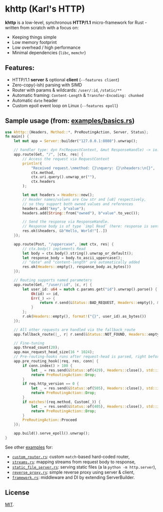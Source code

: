# khttp (Karl's HTTP)

**khttp** is a low-level, synchronous **HTTP/1.1** micro-framework for Rust - written from scratch with a focus on:

* Keeping things simple
* Low memory footprint
* Low overhead / high performance
* Minimal dependencies (`libc`, `memchr`)

## Features:

* HTTP/1.1 **server** & optional **client** (`--features client`)
* Zero-copy(-ish) parsing with SIMD
* Router with params & wildcards: `/user/:id`, `/static/**`
* Automatic framing: `Content-Length` & `Transfer-Encoding: chunked`
* Automatic `date` header
* Custom epoll event loop on Linux (`--features epoll`)

## Sample usage (from: [examples/basics.rs](./examples/basics.rs))

```rust
use khttp::{Headers, Method::*, PreRoutingAction, Server, Status};
fn main() {
    let mut app = Server::builder("127.0.0.1:8080").unwrap();

    // handler type: dyn Fn(RequestContext, &mut ResponseHandle) -> io::Result<()>
    app.route(Get, "/", |ctx, res| {
        // Access the request via RequestContext
        println!(
            "Received request.\nmethod: {}\nquery: {}\nheaders:\n{}",
            ctx.method,
            ctx.uri.query().unwrap_or(""),
            ctx.headers
        );

        let mut headers = Headers::new();
        // Header names/values are Cow str and [u8] respectively,
        // so they support both owned values and references
        headers.add("key", b"value");
        headers.add(String::from("owned"), b"value".to_vec());

        // Send the response via ResponseHandle.
        // Response body is of type `impl Read` (here: response is sent as &[u8]).
        res.ok(&headers, &b"Hello, World!"[..])
    });

    app.route(Post, "/uppercase", |mut ctx, res| {
        // ctx.body() implements Read
        let body = ctx.body().string().unwrap_or_default();
        let response_body = body.to_ascii_uppercase();
        // "date" and "content-length" are automatically added
        res.ok(Headers::empty(), response_body.as_bytes())
    });

    // Routing supports named parameters
    app.route(Get, "/user/:id", |c, r| {
        let user_id: u64 = match c.params.get("id").unwrap().parse() {
            Ok(id) => id,
            Err(_) => {
                return r.send(&Status::BAD_REQUEST, Headers::empty(), &b"bad id"[..]);
            }
        };
        r.ok(Headers::empty(), format!("{}", user_id).as_bytes())
    });

    // All other requests are handled via the fallback_route
    app.fallback_route(|_, r| r.send(&Status::NOT_FOUND, Headers::empty(), &b"404"[..]));

    // Fine-tuning
    app.thread_count(20);
    app.max_request_head_size(16 * 1024);
    // Pre-routing-hooks runs after request-head is parsed, right before routing
    app.pre_routing_hook(|req, res, conn| {
        if conn.index() > 100 {
            let _ = res.send(&Status::of(429), Headers::close(), std::io::empty());
            return PreRoutingAction::Drop;
        }
        if req.http_version == 0 {
            let _ = res.send(&Status::of(505), Headers::close(), std::io::empty());
            return PreRoutingAction::Drop;
        }
        if matches!(req.method, Custom(_)) {
            let _ = res.send(&Status::of(405), Headers::close(), std::io::empty());
            return PreRoutingAction::Drop;
        }
        PreRoutingAction::Proceed
    });

    app.build().serve_epoll().unwrap();
}
```

See other [examples](./examples) for:

* [`custom_router.rs`](./examples/custom_router.rs): custom `match`-based hard-coded router,
* [`streams.rs`](./examples/streams.rs): mapping streams from request body to response,
* [`static_file_server.rs`](./examples/static_file_server.rs): serving static files (a la `python -m http.server`),
* [`reverse_proxy.rs`](./examples/reverse_proxy.rs): simple reverse proxy using server & client,
* [`framework.rs`](./examples/framework.rs): middleware and DI by extending ServerBuilder.

## License

[MIT](LICENSE).
